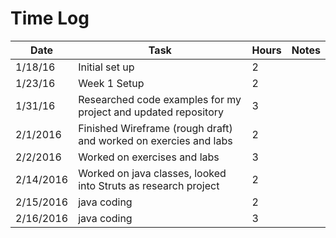 # Time Log

| Date | Task | Hours | Notes|
|------|------|-------|------|
| 1/18/16| Initial set up | 2 | |
| 1/23/16 | Week 1 Setup   | 2  |   | 
| 1/31/16 | Researched code examples for my project and updated repository| 3 | |
| 2/1/2016 | Finished Wireframe (rough draft) and worked on exercies and labs| 2 | |
| 2/2/2016 | Worked on exercises and labs | 3  | |
| 2/14/2016 | Worked on java classes, looked into Struts as research project | 2  | |
| 2/15/2016 | java coding | 2  | |
| 2/16/2016 | java coding | 3  | |

